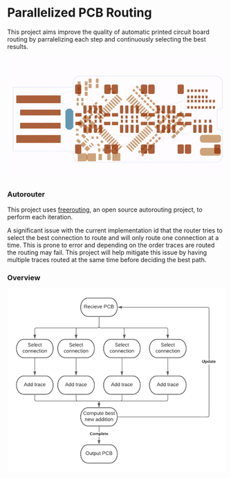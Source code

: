 # Parallelized PCB Routing
 
This project aims improve the quality of automatic printed circuit board routing by parralelizing each step and continuously selecting the best results.

![Routing](./routing.gif)

### Autorouter
This project uses [freerouting](https://github.com/freerouting/freerouting), an open source autorouting project, to perform each iteration.

A significant issue with the current implementation id that the router tries to select the best connection to route and will only route one connection at a time. This is prone to error and depending on the order traces are routed the routing may fail. This project will help mitigate this issue by having multiple traces routed at the same time before deciding the best path.

### Overview
![Diagram](./diagram.png)
